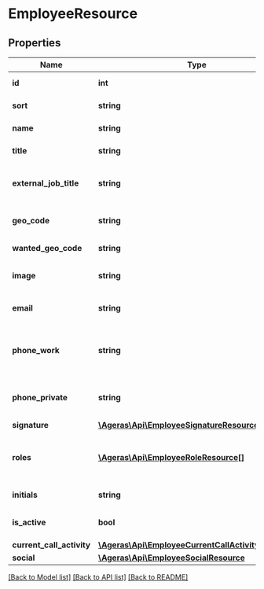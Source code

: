 # EmployeeResource

## Properties
Name | Type | Description | Notes
------------ | ------------- | ------------- | -------------
**id** | **int** | Id for the Employee. | [optional] 
**sort** | **string** | Sort the employee. | [optional] 
**name** | **string** | Employees name. | [optional] 
**title** | **string** | Title for the employee. | [optional] 
**external_job_title** | **string** | Job title shown to clients and partners. | [optional] 
**geo_code** | **string** | Location for the employee. | [optional] 
**wanted_geo_code** | **string** | Wanted geo code. | [optional] 
**image** | **string** | Photo of the employee. | [optional] 
**email** | **string** | Email for the employee. | [optional] 
**phone_work** | **string** | Work Phone Number for the employee. | [optional] 
**phone_private** | **string** | Private Phone Number for employee. | [optional] 
**signature** | [**\Ageras\Api\EmployeeSignatureResource**](EmployeeSignatureResource.md) |  | [optional] 
**roles** | [**\Ageras\Api\EmployeeRoleResource[]**](EmployeeRoleResource.md) | The list of roles that the employee is member of. | [optional] 
**initials** | **string** | Employee Initials. | [optional] 
**is_active** | **bool** | Is the Employee active ? | [optional] [default to false]
**current_call_activity** | [**\Ageras\Api\EmployeeCurrentCallActivityResource**](EmployeeCurrentCallActivityResource.md) |  | [optional] 
**social** | [**\Ageras\Api\EmployeeSocialResource**](EmployeeSocialResource.md) |  | [optional] 

[[Back to Model list]](../README.md#documentation-for-models) [[Back to API list]](../README.md#documentation-for-api-endpoints) [[Back to README]](../README.md)


